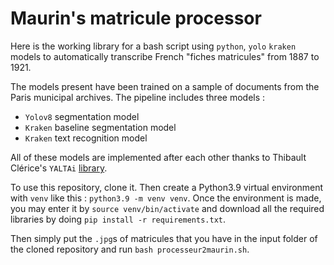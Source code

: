 # Maurin's matricule processor
Here is the working library for a bash script using `python`, `yolo` `kraken` models to automatically transcribe French "fiches matricules" from 1887 to 1921.

The models present have been trained on a sample of documents from the Paris municipal archives. The pipeline includes three models :
- `Yolov8` segmentation model
- `Kraken` baseline segmentation model
- `Kraken` text recognition model

All of these models are implemented after each other thanks to Thibault Clérice's `YALTAi` [library](https://github.com/PonteIneptique/YALTAi).

To use this repository, clone it. Then create a Python3.9 virtual environment with `venv` like this : `python3.9 -m venv venv`. Once the environment is made, you may enter it by `source venv/bin/activate` and download all the required libraries by doing `pip install -r requirements.txt`.

Then simply put the `.jpg`s of matricules that you have in the input folder of the cloned repository and run `bash processeur2maurin.sh`.

